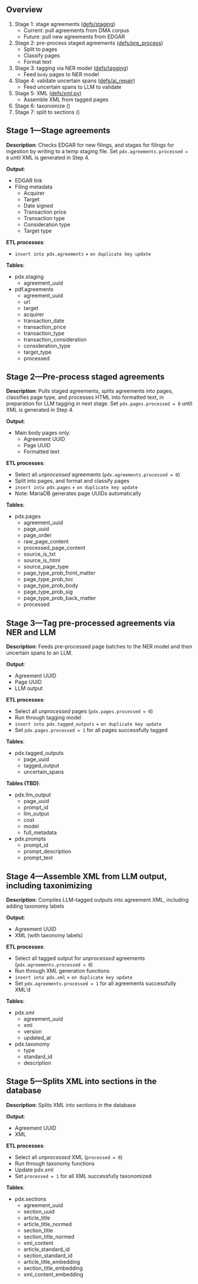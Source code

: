 ## Overview
1. Stage 1: stage agreements ([defs/staging](src/etl/defs/staging_asset.py))
    * Current: pull agreements from DMA corpus
    * Future: pull new agreements from EDGAR
2. Stage 2: pre-process staged agreements ([defs/pre_process](src/etl/defs/pre_processing_asset.py))
    * Split to pages
    * Classify pages
    * Format text
3. Stage 3: tagging via NER model ([defs/tagging](src/etl/defs/tagging_asset.py))
    * Feed `body` pages to NER model
4. Stage 4: validate uncertain spans ([defs/ai_repair](src/etl/defs/ai_repair_asset.py))
    * Feed uncertain spans to LLM to validate
5. Stage 5: XML ([defs/xml.py](src/etl/defs/xml_asset.py))
    * Assemble XML from tagged pages
6. Stage 6: taxonomize ()
7. Stage 7: split to sections ()

## Stage 1—Stage agreements

**Description**: Checks EDGAR for new filings, and stages for filings for ingestion by writing to a temp staging file. Set `pdx.agreements.processed = 0` until XML is generated in Step 4.

**Output**:
* EDGAR link
* Filing metadata
    * Acquirer
    * Target
    * Date signed
    * Transaction price
    * Transaction type
    * Consideration type
    * Target type

**ETL processes**:
* `insert into pdx.agreements` + `on duplicate key update`

**Tables**:
* pdx.staging
    * agreement_uuid
* pdf.agreements
    * agreement_uuid
    * url
    * target
    * acquirer
    * transaction_date
    * transaction_price
    * transaction_type
    * transaction_consideration
    * consideration_type
    * target_type
    * processed

## Stage 2—Pre-process staged agreements

**Description**: Pulls staged agreements, splits agreements into pages, classifies page type, and processes HTML into formatted text, in preparation for LLM tagging in next stage. Set `pdx.pages.processed = 0` until XML is generated in Step 4.

**Output**:
* Main body pages only.
    * Agreement UUID
    * Page UUID
    * Formatted text

**ETL processes**:
* Select all _unprocessed_ agreements (`pdx.agreements.processed = 0`)
* Split into pages, and format and classify pages
* `insert into pdx.pages` + `on duplicate key update`
* Note: MariaDB generates page UUIDs automatically

**Tables**:
* pdx.pages
    * agreement_uuid
    * page_uuid
    * page_order
    * raw_page_content
    * processed_page_content
    * source_is_txt
    * source_is_html
    * source_page_type
    * page_type_prob_front_matter
    * page_type_prob_toc
    * page_type_prob_body
    * page_type_prob_sig 
    * page_type_prob_back_matter
    * processed

## Stage 3—Tag pre-processed agreements via NER and LLM

**Description**: Feeds pre-processed page batches to the NER model and then uncertain spans to an LLM.

**Output**:
* Agreement UUID
* Page UUID
* LLM output

**ETL processes**:
* Select all _unprocessed_ pages (`pdx.pages.processed = 0`)
* Run through tagging model
* `insert into pdx.tagged_outputs` + `on duplicate key update`
* Set `pdx.pages.processed = 1` for all pages successfully tagged

**Tables**:
* pdx.tagged_outputs
    * page_uuid
    * tagged_output
    * uncertain_spans

**Tables (TBD)**:
* pdx.llm_output
    * page_uuid
    * prompt_id
    * llm_output
    * cost
    * model
    * full_metadata
* pdx.prompts
    * prompt_id
    * prompt_description
    * prompt_text

## Stage 4—Assemble XML from LLM output, including taxonimizing

**Description**: Compiles LLM-tagged outputs into agreement XML, including adding taxonomy labels

**Output**:
* Agreement UUID
* XML (with taxonomy labels)

**ETL processes**:
* Select all tagged output for _unprocessed_ agreements (`pdx.agreements.processed = 0`)
* Run through XML generation functions
* `insert into pdx.xml` + `on duplicate key update`
* Set `pdx.agreements.processed = 1` for all agreements successfully XML'd

**Tables**:
* pdx.xml
    * agreement_uuid
    * xml
    * version
    * updated_at
* pdx.taxonomy
    * type
    * standard_id
    * description

## Stage 5—Splits XML into sections in the database

**Description**: Splits XML into sections in the database

**Output**:
* Agreement UUID
* XML

**ETL processes**:
* Select all _unprocessed_ XML (`processed = 0`)
* Run through taxonomy functions
* Update pdx.xml
* Set `processed = 1` for all XML successfully taxonomized

**Tables**:
* pdx.sections
    * agreement_uuid
    * section_uuid
    * article_title
    * article_title_normed
    * section_title
    * section_title_normed
    * xml_content
    * article_standard_id
    * section_standard_id
    * article_title_embedding
    * section_title_embedding
    * xml_content_embedding